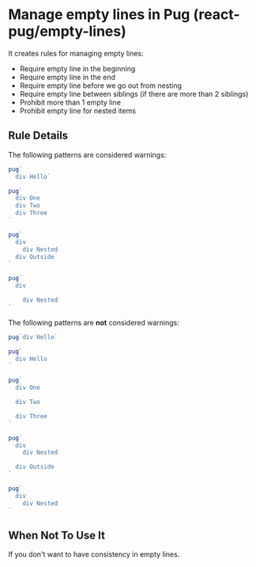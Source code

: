 # Manage empty lines in Pug (react-pug/empty-lines)

It creates rules for managing empty lines:

* Require empty line in the beginning
* Require empty line in the end
* Require empty line before we go out from nesting
* Require empty line between siblings (if there are more than 2 siblings)
* Prohibit more than 1 empty line
* Prohibit empty line for nested items

## Rule Details

The following patterns are considered warnings:

```jsx
pug`
  div Hello`
```

```jsx
pug`
  div One
  div Two
  div Three
`
```

```jsx
pug`
  div
    div Nested
  div Outside
`
```

```jsx
pug`
  div

    div Nested
`
```

The following patterns are **not** considered warnings:

```jsx
pug`div Hello`
```

```jsx
pug`
  div Hello
`
```

```jsx
pug`
  div One

  div Two

  div Three
`
```

```jsx
pug`
  div
    div Nested

  div Outside
`
```

```jsx
pug`
  div
    div Nested
`
```

## When Not To Use It

If you don't want to have consistency in empty lines.

